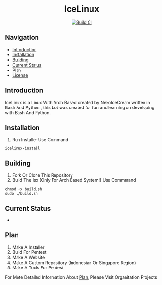 <h1 align="center">IceLinux</h1>

<div align="center">
	<a href="https://github.com/NekoIceTeam/Ice-Linux/actions">
		<img src="https://github.com/NekoIceTeam/IceLinux/actions/workflows/build-ci.yml/badge.svg" alt="Build CI" />
	</a>
</div>

## Navigation
- [Introduction](#introduction)
- [Installation](#installation)
- [Building](#building)
- [Current Status](#Current-Status)
- [Plan](#Plan)
- [License](https://github.com/NekoIceCream/IceLinux/blob/main/LICENSE.md)

## Introduction
IceLinux is a Linux With Arch Based created by NekoIceCream written in Bash And Python , this bot was created for fun and learning on developing with Bash And Python.

## Installation
1. Run Installer Use Command
```
icelinux-install
```

## Building
1. Fork Or Clone This Repository
2. Build The Iso (Only For Arch Based System!) Use Commmand
```
chmod +x build.sh
sudo ./build.sh
```

## Current Status
-

## Plan
1. Make A Installer
2. Build For Pentest
3. Make A Website
4. Make A Custom Repository (Indonesian Or Singapore Region)
5. Make A Tools For Pentest

For Mote Detailed Information About [Plan](#Plan), Please Visit Organitation Projects